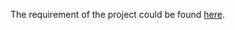 The requirement of the project could be found [here](https://inst.eecs.berkeley.edu/~cs61b/fa19/materials/proj/proj3/index.html).